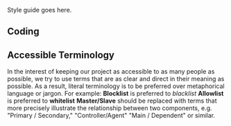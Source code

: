 Style guide goes here. 

## Coding

## Accessible Terminology
In the interest of keeping our project as accessible to as many people as possible, we try to use terms that are as clear and direct in their meaning as possible. 
As a result, literal terminology is to be preferred over metaphorical language or jargon. For example:
**Blocklist** is preferred to *blacklist*
**Allowlist** is preferred to **whitelist**
**Master/Slave** should be replaced with terms that more precisely illustrate the relationship between two components, e.g. "Primary / Secondary," "Controller/Agent" "Main / Dependent" or similar. 
